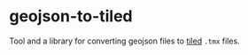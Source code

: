 # geojson-to-tiled
Tool and a library for converting geojson files to [tiled](https://www.mapeditor.org/) `.tmx` files.
